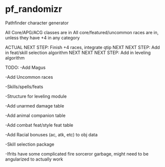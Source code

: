 # pf_randomizr
Pathfinder character generator

All Core/APG/ACG classes are in
All core/featured/uncommon races are in, unless they have +4 in any category

ACTUAL NEXT STEP: Finish +4 races, integrate qtip
NEXT NEXT STEP: Add in feat/skill selection algorithm
NEXT NEXT NEXT STEP: Add in leveling algorithm

TODO:
  -Add Magus
  
  -Add Uncommon races
  
  -Skills/spells/feats
  
  -Structure for leveling module
  
  -Add unarmed damage table
  
  -Add animal companion table
  
  -Add combat feat/style feat table
  
  -Add Racial bonuses (ac, atk, etc) to obj data
  
  -Skill selection package
  
  -Ifrits have some complicated fire sorceror garbage, might need to be angularized to actually work
